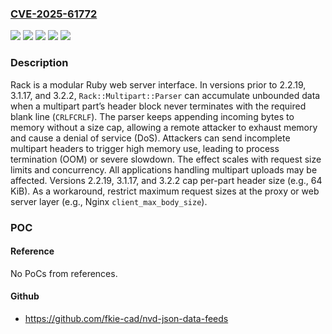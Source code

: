 ### [CVE-2025-61772](https://cve.mitre.org/cgi-bin/cvename.cgi?name=CVE-2025-61772)
![](https://img.shields.io/static/v1?label=Product&message=rack&color=blue)
![](https://img.shields.io/static/v1?label=Version&message=%3C%202.2.19%20&color=brightgreen)
![](https://img.shields.io/static/v1?label=Version&message=%3E%3D%203.1%2C%20%3C%203.1.17%20&color=brightgreen)
![](https://img.shields.io/static/v1?label=Version&message=%3E%3D%203.2%2C%20%3C%203.2.2%20&color=brightgreen)
![](https://img.shields.io/static/v1?label=Vulnerability&message=CWE-400%3A%20Uncontrolled%20Resource%20Consumption&color=brightgreen)

### Description

Rack is a modular Ruby web server interface. In versions prior to 2.2.19, 3.1.17, and 3.2.2, `Rack::Multipart::Parser` can accumulate unbounded data when a multipart part’s header block never terminates with the required blank line (`CRLFCRLF`). The parser keeps appending incoming bytes to memory without a size cap, allowing a remote attacker to exhaust memory and cause a denial of service (DoS). Attackers can send incomplete multipart headers to trigger high memory use, leading to process termination (OOM) or severe slowdown. The effect scales with request size limits and concurrency. All applications handling multipart uploads may be affected. Versions 2.2.19, 3.1.17, and 3.2.2 cap per-part header size (e.g., 64 KiB). As a workaround, restrict maximum request sizes at the proxy or web server layer (e.g., Nginx `client_max_body_size`).

### POC

#### Reference
No PoCs from references.

#### Github
- https://github.com/fkie-cad/nvd-json-data-feeds

